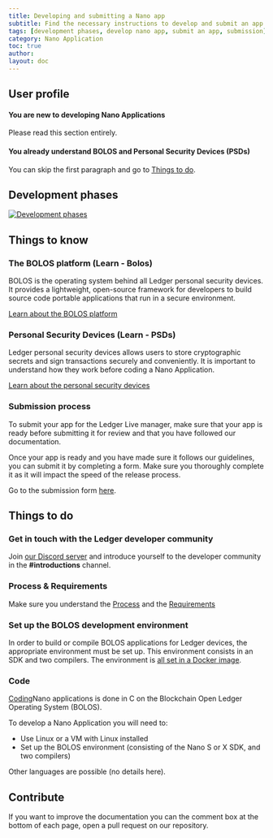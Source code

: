 ```yaml
---
title: Developing and submitting a Nano app
subtitle: Find the necessary instructions to develop and submit an app for Ledger devices
tags: [development phases, develop nano app, submit an app, submission]
category: Nano Application
toc: true
author:
layout: doc
---
```


## User profile

#### You are new to developing Nano Applications

Please read this section entirely.

#### You already understand BOLOS and Personal Security Devices (PSDs)

You can skip the first paragraph and go to [Things to do](#things-to-do).

## Development phases

[![Development phases](../images/nanoappdevphases.png)](../images/nanoappdevphases.png) 


## Things to know

### The BOLOS platform (Learn - Bolos)

BOLOS is the operating system behind all Ledger personal security devices. It provides a lightweight, open-source framework for developers to build source code portable applications that run in a secure environment.

[Learn about the BOLOS platform](../bolos-introduction)

### Personal Security Devices (Learn - PSDs)

Ledger personal security devices allows users to store cryptographic secrets and sign transactions securely and conveniently. It is important to understand how they work before coding a Nano Application.

[Learn about the personal security devices](../psd-introduction)

### Submission process

To submit your app for the Ledger Live manager, make sure that your app is ready before submitting it for review and that you have followed  our documentation.

Once your app is ready and you have made sure it follows our guidelines, you can submit it by completing a form. Make sure you thoroughly complete it as it will impact the speed of the release process.

Go to the submission form [here](https://ledger.typeform.com/to/qQSf7CVh).


## Things to do

### Get in touch with the Ledger developer community
Join [our Discord server](https://discord.gg/Ledger) and introduce yourself to the developer community in the **#introductions** channel.

### Process & Requirements
Make sure you understand the [Process](../publish-introduction/) and the [Requirements](../requirements.md)

### Set up the BOLOS development environment
In order to build or compile BOLOS applications for Ledger devices, the appropriate environment must be set up. This environment consists in an SDK and two compilers. The environment is [all set in a Docker image](../build).

### Code
[Coding](../secure-app/)Nano applications is done in C on the Blockchain Open Ledger Operating System (BOLOS).

To develop a Nano Application you will need to:
- Use Linux or a VM with Linux installed
- Set up the BOLOS environment (consisting of the Nano S or X SDK, and two compilers)

Other languages are possible (no details here).


## Contribute
If you want to improve the documentation you can the comment box at the bottom of each page, open a pull request on our repository.
